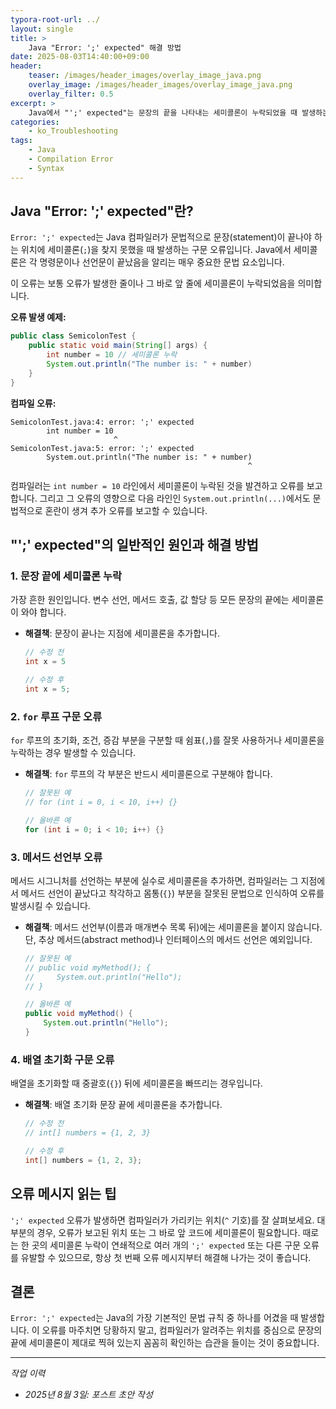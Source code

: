```yaml
---
typora-root-url: ../
layout: single
title: >
    Java "Error: ';' expected" 해결 방법
date: 2025-08-03T14:40:00+09:00
header:
    teaser: /images/header_images/overlay_image_java.png
    overlay_image: /images/header_images/overlay_image_java.png
    overlay_filter: 0.5
excerpt: >
    Java에서 "';' expected"는 문장의 끝을 나타내는 세미콜론이 누락되었을 때 발생하는 기본적인 컴파일 오류입니다. 이 글에서는 오류의 원인과 해결 방법을 알아봅니다.
categories:
    - ko_Troubleshooting
tags:
    - Java
    - Compilation Error
    - Syntax
---
```


## Java "Error: ';' expected"란?

`Error: ';' expected`는 Java 컴파일러가 문법적으로 문장(statement)이 끝나야 하는 위치에 세미콜론(`;`)을 찾지 못했을 때 발생하는 구문 오류입니다. Java에서 세미콜론은 각 명령문이나 선언문이 끝났음을 알리는 매우 중요한 문법 요소입니다.

이 오류는 보통 오류가 발생한 줄이나 그 바로 앞 줄에 세미콜론이 누락되었음을 의미합니다.

**오류 발생 예제:**
```java
public class SemicolonTest {
    public static void main(String[] args) {
        int number = 10 // 세미콜론 누락
        System.out.println("The number is: " + number)
    }
}
```

**컴파일 오류:**
```
SemicolonTest.java:4: error: ';' expected
        int number = 10
                       ^
SemicolonTest.java:5: error: ';' expected
        System.out.println("The number is: " + number)
                                                     ^
```
컴파일러는 `int number = 10` 라인에서 세미콜론이 누락된 것을 발견하고 오류를 보고합니다. 그리고 그 오류의 영향으로 다음 라인인 `System.out.println(...)`에서도 문법적으로 혼란이 생겨 추가 오류를 보고할 수 있습니다.

## "';' expected"의 일반적인 원인과 해결 방법

### 1. 문장 끝에 세미콜론 누락

가장 흔한 원인입니다. 변수 선언, 메서드 호출, 값 할당 등 모든 문장의 끝에는 세미콜론이 와야 합니다.

- **해결책**: 문장이 끝나는 지점에 세미콜론을 추가합니다.
    ```java
    // 수정 전
    int x = 5

    // 수정 후
    int x = 5;
    ```

### 2. `for` 루프 구문 오류

`for` 루프의 초기화, 조건, 증감 부분을 구분할 때 쉼표(`,`)를 잘못 사용하거나 세미콜론을 누락하는 경우 발생할 수 있습니다.

- **해결책**: `for` 루프의 각 부분은 반드시 세미콜론으로 구분해야 합니다.
    ```java
    // 잘못된 예
    // for (int i = 0, i < 10, i++) {}

    // 올바른 예
    for (int i = 0; i < 10; i++) {}
    ```

### 3. 메서드 선언부 오류

메서드 시그니처를 선언하는 부분에 실수로 세미콜론을 추가하면, 컴파일러는 그 지점에서 메서드 선언이 끝났다고 착각하고 몸통(`{}`) 부분을 잘못된 문법으로 인식하여 오류를 발생시킬 수 있습니다.

- **해결책**: 메서드 선언부(이름과 매개변수 목록 뒤)에는 세미콜론을 붙이지 않습니다. 단, 추상 메서드(abstract method)나 인터페이스의 메서드 선언은 예외입니다.
    ```java
    // 잘못된 예
    // public void myMethod(); {
    //     System.out.println("Hello");
    // }

    // 올바른 예
    public void myMethod() {
        System.out.println("Hello");
    }
    ```

### 4. 배열 초기화 구문 오류

배열을 초기화할 때 중괄호(`{}`) 뒤에 세미콜론을 빠뜨리는 경우입니다.

- **해결책**: 배열 초기화 문장 끝에 세미콜론을 추가합니다.
    ```java
    // 수정 전
    // int[] numbers = {1, 2, 3}

    // 수정 후
    int[] numbers = {1, 2, 3};
    ```

## 오류 메시지 읽는 팁

`';' expected` 오류가 발생하면 컴파일러가 가리키는 위치(`^` 기호)를 잘 살펴보세요. 대부분의 경우, 오류가 보고된 위치 또는 그 바로 앞 코드에 세미콜론이 필요합니다. 때로는 한 곳의 세미콜론 누락이 연쇄적으로 여러 개의 `';' expected` 또는 다른 구문 오류를 유발할 수 있으므로, 항상 첫 번째 오류 메시지부터 해결해 나가는 것이 좋습니다.

## 결론

`Error: ';' expected`는 Java의 가장 기본적인 문법 규칙 중 하나를 어겼을 때 발생합니다. 이 오류를 마주치면 당황하지 말고, 컴파일러가 알려주는 위치를 중심으로 문장의 끝에 세미콜론이 제대로 찍혀 있는지 꼼꼼히 확인하는 습관을 들이는 것이 중요합니다.

---
*작업 이력*
- *2025년 8월 3일: 포스트 초안 작성*